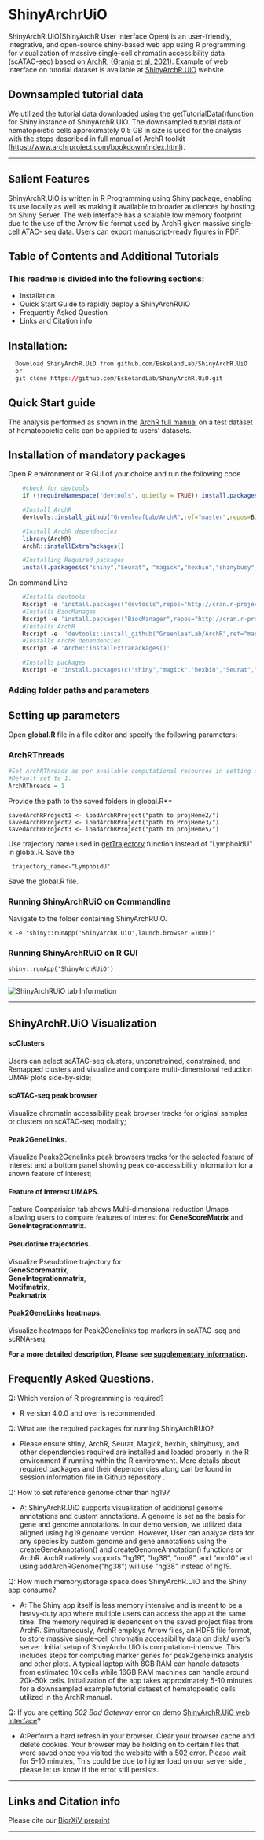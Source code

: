 # ShinyArchrUiO
  ShinyArchR.UiO(ShinyArchR User interface Open) is an user-friendly, integrative, and open-source shiny-based web app using R programming for visualization of  massive single-cell chromatin accessibility data (scATAC-seq) based on [ArchR](https://archrproject.com), ([Granja et al, 
  2021](https://www.nature.com/articles/s41588-021-00790-6)).
  Example of web interface on tutorial dataset is available at [ShinyArchR.UiO](https://cancell.medisin.uio.no/ShinyArchR.UiO) website. 
 
 ## Downsampled tutorial data
 We utilized the tutorial data downloaded using the getTutorialData()function for Shiny instance of ShinyArchR.UiO. The downsampled tutorial data of hematopoietic cells approximately 0.5 GB in size is used for the analysis with the steps described in full manual of ArchR toolkit (https://www.archrproject.com/bookdown/index.html). 

***
## Salient Features
  ShinyArchR.UiO is written in R Programming using Shiny package, enabling its use locally as well as making it available to broader 
  audiences by hosting on Shiny Server.
  The web interface has a scalable low memory footprint due to the use of the Arrow file format used by ArchR given massive single-cell ATAC- 
  seq data. 
  Users can export manuscript-ready figures in PDF.  

 
## Table of Contents and Additional Tutorials
### This readme is divided into the following sections:
* Installation
* Quick Start Guide to rapidly deploy a ShinyArchRUiO
* Frequently Asked Question
* Links and Citation info 

## Installation:
 ```r 
   Download ShinyArchR.UiO from github.com/EskelandLab/ShinyArchR.UiO
   or 
   git clone https://github.com/EskelandLab/ShinyArchR.UiO.git
```
## Quick Start guide
  The analysis performed as shown in the [ArchR full manual](https://www.archrproject.com/bookdown/index.html) on a test dataset of 
  hematopoietic cells can be applied to users' datasets.  

## Installation of mandatory packages
Open R environment or R GUI of your choice and run the following code  
```r 
    #check for devtools
    if (!requireNamespace("devtools", quietly = TRUE)) install.packages("devtools")

    #Install ArchR
    devtools::install_github("GreenleafLab/ArchR",ref="master",repos=BiocManager::repositories())

    #Install ArchR dependencies
    library(ArchR)
    ArchR::installExtraPackages()

    #Installing Required packages  
    install.packages(c("shiny","Seurat", "magick","hexbin","shinybusy","gridExtra", "grid","shinycssloaders") 
``` 
On command Line 

```r 
    #Installs devtools
    Rscript -e 'install.packages("devtools",repos="http://cran.r-project.org")'
    #Installs BiocManages
    Rscript -e 'install.packages("BiocManager",repos="http://cran.r-project.org")'
    #Installs ArchR
    Rscript -e  'devtools::install_github("GreenleafLab/ArchR",ref="master",repos=BiocManager::repositories())'
    #Installs ArchR dependencies
    Rscript -e 'ArchR::installExtraPackages()'

    #Installs packages 
    Rscript -e 'install.packages(c("shiny","magick","hexbin","Seurat","shinybusy","gridExtra", "grid","shinycssloaders")' 
``` 

### Adding folder paths and parameters 

## Setting up parameters
Open **global.R** file in a file editor and specify the following parameters:  

### ArchRThreads
```r
#Set ArchRThreads as per available computational resources in setting up the ArchR section of the file. 
#Default set to 1.  
ArchRThreads = 1
```

Provide the path to the saved folders in global.R**

    savedArchRProject1 <- loadArchRProject("path to projHeme2/")
    savedArchRProject2 <- loadArchRProject("path to ProjHeme3/")
    savedArchRProject3 <- loadArchRProject("path to projHeme5/")

Use trajectory name used in [getTrajectory](https://www.archrproject.com//bookdown/myeloid-trajectory-monocyte-differentiation.html) function instead of "LymphoidU" in global.R. Save the 
    
     trajectory_name<-"LymphoidU"

Save the global.R file.

### Running ShinyArchRUiO on Commandline

Navigate to the folder containing ShinyArchRUiO.  
       
    R -e "shiny::runApp('ShinyArchR.UiO',launch.browser =TRUE)" 

### Running ShinyArchRUiO on R GUI 

    shiny::runApp('ShinyArchRUiO')

***
![ShinyArchRUiO tab Information](https://github.com/EskelandLab/ShinyArchrUiO/blob/main/example_data/tab_info_wiki.png)
***
## ShinyArchR.UiO Visualization
#### scClusters
   Users can select scATAC-seq clusters, unconstrained, constrained, and Remapped clusters and visualize and compare multi-dimensional 
   reduction UMAP plots side-by-side;
#### scATAC-seq peak browser  
   Visualize chromatin accessibility peak browser tracks for original samples or clusters on scATAC-seq modality;
#### Peak2GeneLinks. 
   Visualize Peaks2Genelinks peak browsers tracks for the selected feature of interest and a bottom panel showing peak co-accessibility 
   information for a shown feature of interest;
#### Feature of Interest UMAPS. 
   Feature Comparision tab shows Multi-dimensional reduction Umaps allowing users to compare features of interest for **GeneScoreMatrix** and **GeneIntegrationmatrix**. 
#### Pseudotime trajectories. 
  Visualize Pseudotime trajectory for  
**GeneScorematrix**,  
**GeneIntegrationmatrix**,  
**Motifmatrix**,  
**Peakmatrix**  
 
#### Peak2GeneLinks heatmaps. 
Visualize heatmaps for Peak2Genelinks top markers in scATAC-seq and scRNA-seq.  

**For a more detailed description, Please see [supplementary information](https://www.biorxiv.org/content/10.1101/2021.06.21.449316v2.supplementary-material).**

## Frequently Asked Questions.  

Q: Which version of R programming is required?
* R version 4.0.0  and over is recommended.  

Q: What are the required packages for running ShinyArchRUiO?
* Please ensure shiny, ArchR, Seurat, Magick, hexbin, shinybusy, and other dependencies required are installed and loaded properly in the R environment if running within the R environment. More details about required packages and their dependencies along  can be found in session information file in Github repository .

Q: How to set reference genome other than hg19?
* A: ShinyArchR.UiO supports visualization of additional genome annotations and custom annotations. A genome is set as the basis for gene and genome annotations.  In our demo version, we utilized data aligned using hg19 genome version.  However, User can analyze data for any species by custom genome and gene annotations using the createGeneAnnotation() and createGenomeAnnotation() functions or ArchR. ArchR natively supports “hg19”, “hg38”, “mm9”, and “mm10” and using addArchRGenome("hg38") will use "hg38" instead of hg19. 

Q: How much memory/storage space does ShinyArchR.UiO and the Shiny app consume?
* A: The Shiny app itself is less memory intensive and is meant to be a heavy-duty app where multiple users can access the app at the same time. The memory required is dependent on the saved project files from ArchR. Simultaneously, ArchR employs Arrow files, an HDF5 file format, to store massive single-cell chromatin accessibility data on disk/ user’s server. Initial setup of ShinyArchr.UiO is computation-intensive.  This includes steps for computing marker genes for peak2genelinks analysis and other plots. A typical laptop with 8GB RAM can handle datasets from estimated 10k cells while 16GB RAM machines can handle around 20k-50k cells. Initialization of the app takes approximately 5-10 minutes for a downsampled example tutorial dataset of hematopoietic cells utilized in the ArchR manual.

Q: If you are getting *502 Bad Gateway* error on demo [ShinyArchR.UiO web interface](https://cancell.medisin.uio.no/ShinyArchR.UiO)? 
* A:Perform a hard refresh in your browser. Clear your browser cache and delete cookies. Your browser may be holding on to certain files that were saved once you visited the website with a 502 error. Please wait for 5-10 minutes,  This could be due to higher load on our server side , please let us know if the error still persists.  

***
## Links and Citation info
 Please cite our [BiorXiV preprint](https://www.biorxiv.org/content/10.1101/2021.06.21.449316v1)
***
